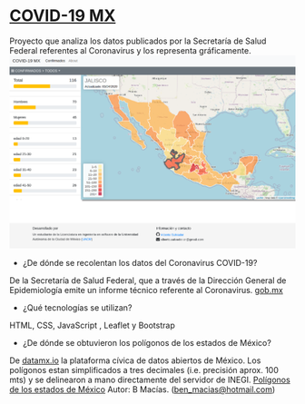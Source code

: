 # [COVID-19 MX](https://komboty.github.io/COVID19MX/html/index.html)
Proyecto que analiza los datos publicados por la Secretaría de Salud Federal referentes al Coronavirus y los representa gráficamente.
![Polígonos de los estados de México](https://raw.githubusercontent.com/komboty/komboty.github.io/master/mapaCovid.png)


- ¿De dónde se recolentan los datos del Coronavirus COVID-19?

De la Secretaría de Salud Federal, que a través de la Dirección General de Epidemiología emite un informe técnico referente al Coronavirus. 
[gob.mx](https://www.gob.mx/salud/es/archivo/documentos)

- ¿Qué tecnologías se utilizan?

HTML, CSS, JavaScript , Leaflet y Bootstrap

- ¿De dónde se obtuvieron los polígonos de los estados de México?

De [datamx.io](http://datamx.io) la plataforma cívica de datos abiertos de México.
Los polígonos estan simplificados a tres decimales (i.e. precisión aprox. 100 mts) y se delinearon a mano directamente del servidor de INEGI.
[Polígonos de los estados de México](http://datamx.io/dataset/poligonos-de-los-estados-de-mexico)
Autor: B Macías. (ben_macias@hotmail.com)
